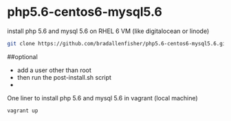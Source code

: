 # php5.6-centos6-mysql5.6
install php 5.6 and mysql 5.6 on RHEL 6 VM (like digitalocean or linode)

```bash
git clone https://github.com/bradallenfisher/php5.6-centos6-mysql5.6.git; cd php5.6-centos6-mysql5.6; chmod 700 install.sh; chmod 700 post-install.sh;
```
##optional
- add a user other than root
- then run the post-install.sh script
- 
One liner to install php 5.6 and mysql 5.6 in vagrant (local machine)

```bash
vagrant up
```
